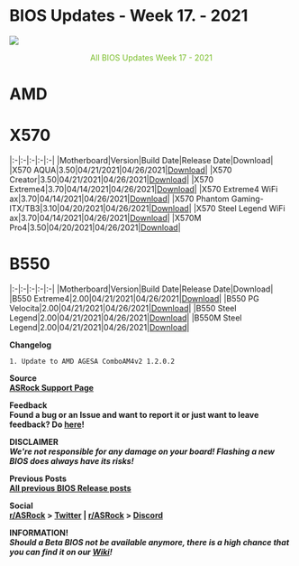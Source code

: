 # BIOS Updates - Week 17. - 2021

<img style="margin-left:auto;margin-right:auto;display: block;" src="/ASRockWiki/assets/img/includes/wiki/bios_updates.png">

<p style="text-align:center;color:#79bd28">All BIOS Updates Week 17 - 2021</p>

# AMD

# **X570**

|:-|:-|:-|:-|:-|
|Motherboard|Version|Build Date|Release Date|Download|
|X570 AQUA|3.50|04/21/2021|04/26/2021|[Download](https://www.asrock.com/MB/AMD/X570%20AQUA/index.asp#BIOS)|
|X570 Creator|3.50|04/21/2021|04/26/2021|[Download](https://www.asrock.com/MB/AMD/X570%20Creator/index.asp#BIOS)|
|X570 Extreme4|3.70|04/14/2021|04/26/2021|[Download](https://www.asrock.com/MB/AMD/X570%20Extreme4/index.asp#BIOS)|
|X570 Extreme4 WiFi ax|3.70|04/14/2021|04/26/2021|[Download](https://www.asrock.com/MB/AMD/X570%20Extreme4%20WiFi%20ax/index.asp#BIOS)|
|X570 Phantom Gaming-ITX/TB3|3.10|04/20/2021|04/26/2021|[Download](https://www.asrock.com/MB/AMD/X570%20Phantom%20Gaming-ITXTB3/index.asp#BIOS)|
|X570 Steel Legend WiFi ax|3.70|04/14/2021|04/26/2021|[Download](https://www.asrock.com/MB/AMD/X570%20Steel%20Legend%20WiFi%20ax/index.asp#BIOS)|
|X570M Pro4|3.50|04/20/2021|04/26/2021|[Download](https://www.asrock.com/MB/AMD/X570M%20Pro4/index.asp#BIOS)|

# **B550**

|:-|:-|:-|:-|:-|
|Motherboard|Version|Build Date|Release Date|Download|
|B550 Extreme4|2.00|04/21/2021|04/26/2021|[Download](https://www.asrock.com/MB/AMD/B550%20Extreme4/index.asp#BIOS)|
|B550 PG Velocita|2.00|04/21/2021|04/26/2021|[Download](https://www.asrock.com/MB/AMD/B550%20PG%20Velocita/index.asp#BIOS)|
|B550 Steel Legend|2.00|04/21/2021|04/26/2021|[Download](https://www.asrock.com/MB/AMD/B550%20Steel%20Legend/index.asp#BIOS)|
|B550M Steel Legend|2.00|04/21/2021|04/26/2021|[Download](https://www.asrock.com/MB/AMD/B550M%20Steel%20Legend/index.asp#BIOS)|

**Changelog**

    1. Update to AMD AGESA ComboAM4v2 1.2.0.2

**Source**  
[**ASRock Support Page**](https://www.asrock.com/support/index.asp?cat=BIOS)

**Feedback**  
**Found a bug or an Issue and want to report it or just want to leave feedback? Do [here](https://event.asrock.com/tsd.asp)!**

**DISCLAIMER**  
***We're not responsible for any damage on your board! Flashing a new BIOS does always have its risks!***

**Previous Posts**  
[**All previous BIOS Release posts**](https://www.reddit.com/r/ASRock/?f=flair_name%3A%22BIOS%20Release%22)

**Social**  
**[r/ASRock](https://www.reddit.com/r/ASRock/) > [Twitter](https://twitter.com/redditASRock) | [r/ASRock](https://www.reddit.com/r/ASRock/) > [Discord](https://discord.gg/rFrMpxV)**

**INFORMATION!**  
***Should a Beta BIOS not be available anymore, there is a high chance that you can find it on our [Wiki](https://botflakes.github.io/ASRockWiki/beta_bios/)!***